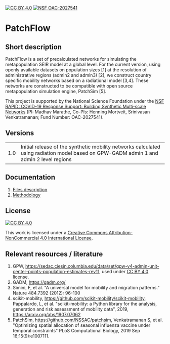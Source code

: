 [![CC BY 4.0][cc-by-nc-shield]][cc-by-nc] [![NSF OAC-2027541][nsf-award-shield]][nsf-award]

# PatchFlow 
## Short description
PatchFlow is a set of precalculated networks for simulating the metapopulation SEIR model at a global level. For the current version, using openly available datasets on population sizes [1] at the resolution of administrative regions (admin2 and admin3) [2], we construct country specific mobility networks based on a radiational model [3,4]. These networks are constructed to be compatible with open source metapopulation simulation engine, PatchSim [5].  

This project is supported by the National Science Foundation under the [NSF RAPID: COVID-19 Response Support: Building Synthetic Multi-scale Networks][nsf-award] (PI: Madhav Marathe, Co-PIs: Henning Mortveit, Srinivasan Venkatramanan; Fund Number: OAC-2027541).


## Versions
|         |             |
| ------- | ----------- |
| 1.0  |  Initial release of the synthetic mobility networks calculated using radiation model based on GPW-GADM admin 1 and admin 2 level regions |

## Documentation
1. [Files description](docs/files_description.md)
2. [Methodology](docs/methodology.md)

## License
[![CC BY 4.0][cc-by-nc-image]][cc-by-nc]

This work is licensed under a [Creative Commons Attribution-NonCommercial 4.0 International License][cc-by-nc].

## Relevant resources / literature
1. GPW, https://sedac.ciesin.columbia.edu/data/set/gpw-v4-admin-unit-center-points-population-estimates-rev11, used under [CC BY 4.0](https://creativecommons.org/licenses/by/4.0/) license.
2. GADM, https://gadm.org/
3. Simini, F, et al. "A universal model for mobility and migration patterns." Nature 484.7392 (2012): 96-100
4. scikit-mobility, https://github.com/scikit-mobility/scikit-mobility, Pappalardo, L, et al. "scikit-mobility: a Python library for the analysis, generation and risk assessment of mobility data", 2019, https://arxiv.org/abs/1907.07062
5. PatchSim, https://github.com/NSSAC/patchsim, Venkatramanan S, et al. "Optimizing spatial allocation of seasonal influenza vaccine under temporal constraints"  PLoS Computational Biology, 2019 Sep 16;15(9):e1007111.


[cc-by-nc]: http://creativecommons.org/licenses/by-nc/4.0/
[cc-by-nc-image]: https://i.creativecommons.org/l/by-nc/4.0/88x31.png
[cc-by-nc-shield]: https://img.shields.io/badge/license-CC%20BY--NC%204.0-blue
[nsf-award-shield]: https://img.shields.io/badge/NSF-OAC--2027541-blue
[nsf-award]: https://www.nsf.gov/awardsearch/showAward?AWD_ID=2027541
